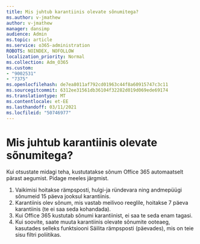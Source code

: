```yaml
---
title: Mis juhtub karantiinis olevate sõnumitega?
ms.author: v-jmathew
author: v-jmathew
manager: dansimp
audience: Admin
ms.topic: article
ms.service: o365-administration
ROBOTS: NOINDEX, NOFOLLOW
localization_priority: Normal
ms.collection: Adm_O365
ms.custom:
- "9002531"
- "7375"
ms.openlocfilehash: de7ea8011af792cd01963c44f8a60915747c3c11
ms.sourcegitcommit: 6312ee31561db36104f32282d019d069ede69174
ms.translationtype: MT
ms.contentlocale: et-EE
ms.lasthandoff: 03/11/2021
ms.locfileid: "50746977"
---
```

# <a name="what-happens-to-quarantined-messages"></a>Mis juhtub karantiinis olevate sõnumitega?

Kui otsustate midagi teha, kustutatakse sõnum Office 365 automaatselt pärast aegumist. Pidage meeles järgmist.

1. Vaikimisi hoitakse rämpsposti, hulgi-ja ründevara ning andmepüügi sõnumeid 15 päeva jooksul karantiinis.
2. Karantiinis olev sõnum, mis vastab meilivoo reeglile, hoitakse 7 päeva karantiinis (te ei saa seda kohandada).
3. Kui Office 365 kustutab sõnumi karantiinist, ei saa te seda enam tagasi.
4. Kui soovite, saate muuta karantiinis olevate sõnumite ooteaeg, kasutades selleks funktsiooni Säilita rämpsposti (päevades), mis on teie sisu filtri poliitikas.
